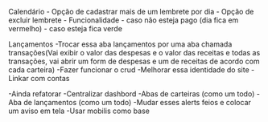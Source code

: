 Calendário
    - Opção de cadastrar mais de um lembrete por dia
    - Opção de excluir lembrete
    - Funcionalidade - caso não esteja pago (dia fica em vermelho) - caso esteja fica verde

Lançamentos
    -Trocar essa aba lançamentos por uma aba chamada transações(Vai exibir o valor das despesas e o valor das receitas e todas as transações, vai abrir um form de despesas e um de receitas de acordo com cada carteira)
    -Fazer funcionar o crud
    -Melhorar essa identidade do site
    -Linkar com contas

-Ainda refatorar 
    -Centralizar dashbord
    -Abas de carteiras (como um todo)
    -Aba de lançamentos (como um todo)
    -Mudar esses alerts feios e colocar um aviso em tela 
    -Usar mobilis como base
